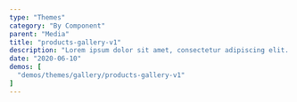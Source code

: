 ```yaml
---
type: "Themes"
category: "By Component"
parent: "Media"
title: "products-gallery-v1"
description: "Lorem ipsum dolor sit amet, consectetur adipiscing elit. Nunc tempus laoreet leo sit amet iaculis."
date: "2020-06-10"
demos: [
  "demos/themes/gallery/products-gallery-v1"
]
---
```

